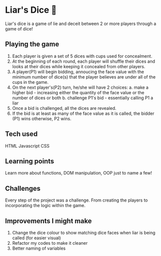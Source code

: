 # Liar's Dice 🎲

Liar's dice is a game of lie and deceit between 2 or more players through a game of dice!

## Playing the game

1. Each player is given a set of 5 dices with cups used for concealment.
2. At the beginning of each round, each player will shuffle their dices and looks at their dices while keeping it concealed from other players. 
3. A player(P1) will begin bidding, annoucing the face value with the minimum number of dice(s) that the player believes are under all of the cups in the game.
4. On the next player's(P2) turn, he/she will have 2 choices:
    a. make a higher bid - increasing either the quantity of the face value or the number of dices or both
    b. challenge P1's bid - essentially calling P1 a liar 
5. Once a bid is challenged, all the dices are revealed.
6. If the bid is at least as many of the face value as it is called, the bidder (P1) wins otherwise, P2 wins.

## Tech used

HTML
Javascript
CSS

## Learning points

Learn more about functions, DOM manipulation, OOP just to name a few!

## Challenges

Every step of the project was a challenge. From creating the players to incorporating the logic within the game.

## Improvements I might make

1. Change the dice colour to show matching dice faces when liar is being called (for easier visual)
2. Refactor my codes to make it cleaner
3. Better naming of variables

